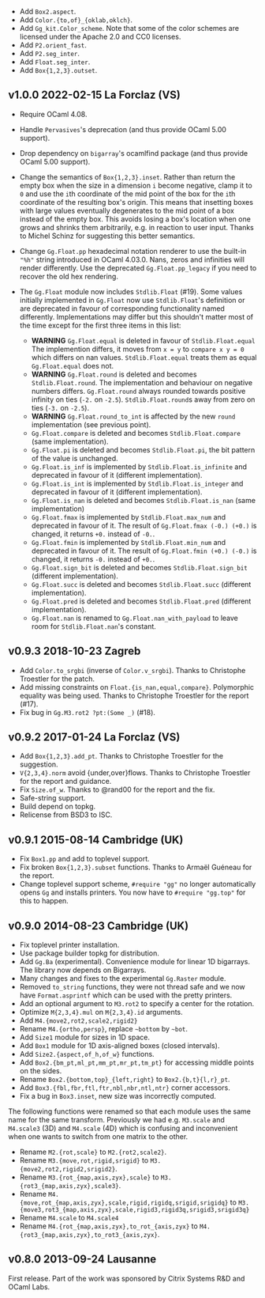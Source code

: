
- Add `Box2.aspect`.
- Add `Color.{to,of}_{oklab,oklch}`.
- Add `Gg_kit.Color_scheme`. Note that some of the color schemes
  are licensed under the Apache 2.0 and CC0 licenses.
- Add `P2.orient_fast`.
- Add `P2.seg_inter`.
- Add `Float.seg_inter`.
- Add `Box{1,2,3}.outset`.

v1.0.0 2022-02-15 La Forclaz (VS)
--------------------------------

- Require OCaml 4.08.

- Handle `Pervasives`'s deprecation (and thus provide OCaml
  5.00 support).

- Drop dependency on `bigarray`'s ocamlfind package (and thus
  provide OCaml 5.00 support).
  
- Change the semantics of `Box{1,2,3}.inset`. Rather than return the
  empty box when the size in a dimension `i` become negative, clamp it
  to `0` and use the `i`th coordinate of the mid point of the box for
  the `i`th coordinate of the resulting box's origin. This means that
  insetting boxes with large values eventually degenerates to the mid
  point of a box instead of the empty box. This avoids losing a box's
  location when one grows and shrinks them arbitrarily, e.g. in
  reaction to user input. Thanks to Michel Schinz for suggesting this
  better semantics.

- Change `Gg.Float.pp` hexadecimal notation renderer to use the
  built-in `"%h"` string introduced in OCaml 4.03.0. Nans, zeros and
  infinities will render differently. Use the deprecated
  `Gg.Float.pp_legacy` if you need to recover the old hex rendering.

- The `Gg.Float` module now includes `Stdlib.Float` (#19). Some values
  initially implemented in `Gg.Float` now use `Stdlib.Float`'s
  definition or are deprecated in favour of corresponding
  functionality named differently. Implementations may differ but this
  shouldn't matter most of the time except for the first three items
  in this list:

  * **WARNING** `Gg.Float.equal` is deleted in favour of `Stdlib.Float.equal`
    The implemention differs, it moves from `x = y`
    to `compare x y = 0` which differs on nan values. 
    `Stdlib.Float.equal` treats them as equal `Gg.Float.equal` does not.
  * **WARNING** `Gg.Float.round` is deleted and becomes `Stdlib.Float.round`.
    The implementation and behaviour on negative numbers differs. 
    `Gg.Float.round` always rounded towards positive infinity on ties (`-2.` 
    on `-2.5`). `Stdlib.Float.round`s away from zero on ties (`-3.` on `-2.5`).
  * **WARNING** `Gg.Float.round_to_int` is affected by the new `round`
    implementation (see previous point).
  * `Gg.Float.compare` is deleted and becomes `Stdlib.Float.compare`
    (same implementation).
  * `Gg.Float.pi` is deleted and becomes `Stdlib.Float.pi`, the bit pattern
    of the value is unchanged.
  * `Gg.Float.is_inf` is implemented by `Stdlib.Float.is_infinite` 
    and deprecated in favour of it (different implementation). 
  * `Gg.Float.is_int` is implemented by `Stdlib.Float.is_integer`
    and deprecated in favour of it (different implementation).
  * `Gg.Float.is_nan` is deleted and becomes `Stdlib.Float.is_nan` 
    (same implementation)
  * `Gg.Float.fmax` is implemented by `Stdlib.Float.max_num` and
    deprecated in favour of it. The result of `Gg.Float.fmax (-0.)
    (+0.)` is changed, it returns `+0.` instead of `-0.`.
  * `Gg.Float.fmin` is implemented by `Stdlib.Float.min_num` and
    deprecated in favour of it. The result of `Gg.Float.fmin (+0.)
    (-0.)` is changed, it returns `-0.` instead of `+0.`.
  * `Gg.Float.sign_bit` is deleted and becomes `Stdlib.Float.sign_bit`
    (different implementation).
  * `Gg.Float.succ` is deleted and becomes `Stdlib.Float.succ` 
    (different implementation). 
  * `Gg.Float.pred` is deleted and becomes `Stdlib.Float.pred` 
    (different implementation). 
  * `Gg.Float.nan` is renamed to `Gg.Float.nan_with_payload` 
    to leave room for `Stdlib.Float.nan`'s constant.
    

v0.9.3 2018-10-23 Zagreb
------------------------

- Add `Color.to_srgbi` (inverse of `Color.v_srgbi`). Thanks to
  Christophe Troestler for the patch.
- Add missing constraints on `Float.{is_nan,equal,compare}`. Polymorphic
  equality was being used. Thanks to Christophe Troestler for the report
  (#17).
- Fix bug in `Gg.M3.rot2 ?pt:(Some _)` (#18).

v0.9.2 2017-01-24 La Forclaz (VS)
---------------------------------

- Add `Box{1,2,3}.add_pt`. Thanks to Christophe Troestler for the suggestion.
- `V{2,3,4}.norm` avoid {under,over}flows. Thanks to Christophe Troestler for
  the report and guidance.
- Fix `Size.of_w`. Thanks to @rand00 for the report and the fix.
- Safe-string support.
- Build depend on topkg.
- Relicense from BSD3 to ISC.

v0.9.1 2015-08-14 Cambridge (UK)
--------------------------------

- Fix `Box1.pp` and add to toplevel support.
- Fix broken `Box{1,2,3}.subset` functions. Thanks to Armaël Guéneau
  for the report.
- Change toplevel support scheme, `#require "gg"` no longer automatically
  opens `Gg` and installs printers. You now have to `#require "gg.top"` for
  this to happen.


v0.9.0 2014-08-23 Cambridge (UK)
--------------------------------

- Fix toplevel printer installation.
- Use package builder topkg for distribution.
- Add `Gg.Ba` (experimental). Convenience module for linear 1D bigarrays.
  The library now depends on Bigarrays.
- Many changes and fixes to the experimental `Gg.Raster` module.
- Removed `to_string` functions, they were not thread safe and we
  now have `Format.asprintf` which can be used with the pretty printers.
- Add an optional argument to `M3.rot2` to specify a center for the rotation.
- Optimize `M{2,3,4}.mul` on `M{2,3,4}.id` arguments.
- Add `M4.{move2,rot2,scale2,rigid2}`
- Rename `M4.{ortho,persp}`, replace `~bottom` by `~bot`.
- Add `Size1` module for sizes in 1D space.
- Add `Box1` module for 1D axis-aligned boxes (closed intervals).
- Add `Size2.{aspect,of_h,of_w}` functions.
- Add `Box2.{bm_pt,ml_pt,mm_pt,mr_pt,tm_pt}` for accessing middle points on
  the sides.
- Rename `Box2.{bottom,top}_{left,right}` to `Box2.{b,t}{l,r}_pt`.
- Add `Box3.{fbl,fbr,ftl,ftr,nbl,nbr,ntl,ntr}` corner accessors.
- Fix a bug in `Box3.inset`, new size was incorrectly computed.

The following functions were renamed so that each module uses the same
name for the same transform. Previously we had e.g. `M3.scale` and
`M4.scale3` (3D) and `M4.scale` (4D) which is confusing and
inconvenient when one wants to switch from one matrix to the other.

- Rename `M2.{rot,scale}` to `M2.{rot2,scale2}`.
- Rename `M3.{move,rot,rigid,srigid}` to `M3.{move2,rot2,rigid2,srigid2}`.
- Rename `M3.{rot_{map,axis,zyx},scale}` to `M3.{rot3_{map,axis,zyx},scale3}`.
- Rename `M4.{move,rot_{map,axis,zyx},scale,rigid,rigidq,srigid,srigidq}` to
  `M3.{move3,rot3_{map,axis,zyx},scale,rigid3,rigid3q,srigid3,srigid3q}`
- Rename `M4.scale` to `M4.scale4`
- Rename `M4.{rot_{map,axis,zyx},to_rot_{axis,zyx}` to
  `M4.{rot3_{map,axis,zyx},to_rot3_{axis,zyx}`.

v0.8.0 2013-09-24 Lausanne
--------------------------

First release.
Part of the work was sponsored by Citrix Systems R&D and OCaml Labs.
